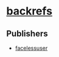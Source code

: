 # [backrefs](https://pypi.org/project/backrefs)



## Publishers
- [facelessuser](https://pypi.org/user/facelessuser)

